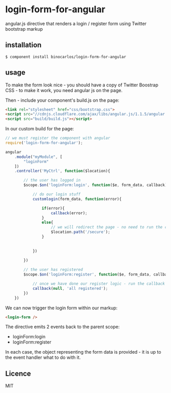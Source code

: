 login-form-for-angular
======================

angular.js directive that renders a login / register form using Twitter bootstrap markup

## installation

	$ component install binocarlos/login-form-for-angular

## usage

To make the form look nice - you should have a copy of Twitter Boostrap CSS - to make it work, you need angular js on the page.

Then - include your component's build.js on the page:

```html
<link rel="stylesheet" href="css/bootstrap.css">
<script src="//cdnjs.cloudflare.com/ajax/libs/angular.js/1.1.5/angular.min.js"></script>
<script src="build/build.js"></script>
```

In our custom build for the page:

```js
// we must register the component with angular
require('login-form-for-angular');

angular
	.module("myModule", [
		"loginForm"
	])
	.controller('MyCtrl', function($location){

		// the user has logged in
		$scope.$on('loginForm:login', function($e, form_data, callback){

			// do our login stuff
			customlogin(form_data, function(error){

				if(error){
					callback(error);
				}
				else{
					// we will redirect the page - no need to run the callback
					$location.path('/secure');	
				}
				
				
			})
			
		})

		// the user has registered
		$scope.$on('loginForm:register', function($e, form_data, callback){

			// once we have done our register logic - run the callback giving an error as the first argument and the success message as the second
			callback(null, 'all registered');
		})
	})
```

We can now trigger the login form within our markup:

```html
<login-form />
```

The directive emits 2 events back to the parent scope:

 * loginForm:login
 * loginForm:register

In each case, the object representing the form data is provided - it is up to the event handler what to do with it.

## Licence

MIT

